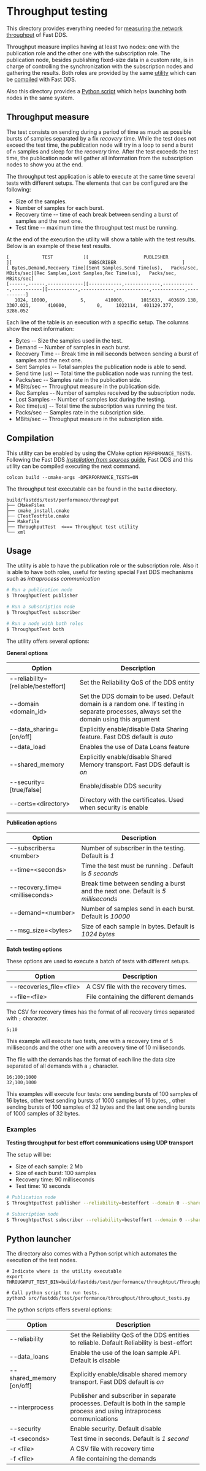 # Throughput testing

This directory provides everything needed for [measuring the network throughput](#throughput-measure) of Fast DDS.

Throughput measure implies having at least two nodes: one with the publication role and the other one with the subscription role.
The publication node, besides publishing fixed-size data in a custom rate, is in charge of controlling the synchronization
with the subscription nodes and gathering the results.
Both roles are provided by the same [utility](#usage) which can be [compiled](#compilation) with Fast DDS.

Also this directory provides a [Python script](#python-launcher) which helps launching both nodes in the same system.

## Throughput measure

The test consists on sending during a period of time as much as possible bursts of samples separated by a fix *recovery*
time.
While the test does not exceed the test time, the publication node will try in a loop to send a burst of `n` samples and
sleep for the *recovery* time.
After the test exceeds the test time, the publication node will gather all information from the subscription nodes to
show you at the end.

The throughput test application is able to execute at the same time several tests with different setups.
The elements that can be configured are the following:

- Size of the samples.
- Number of samples for each burst.
- Recovery time -- time of each break between sending a burst of samples and the next one.
- Test time -- maximum time the throughput test must be running.

At the end of the execution the utility will show a table with the test results. Below is an example of these test results.

```
[            TEST           ][                    PUBLISHER                      ][                            SUBSCRIBER                        ]
[ Bytes,Demand,Recovery Time][Sent Samples,Send Time(us),   Packs/sec,  MBits/sec][Rec Samples,Lost Samples,Rec Time(us),   Packs/sec,  MBits/sec]
[------,------,-------------][------------,-------------,------------,-----------][-----------,------------,------------,------------,-----------]
   1024, 10000,            5,       410000,      1015633,  403689.138,   3307.021,      410000,           0,     1022114,  401129.377,   3286.052
```

Each line of the table is an execution with a specific setup.
The columns show the next information:

* Bytes -- Size the samples used in the test.
* Demand -- Number of samples in each burst.
* Recovery Time -- Break time in milliseconds between sending a burst of samples and the next one.
* Sent Samples -- Total samples the publication node is able to send.
* Send time (us) -- Total time the publication node was running the test.
* Packs/sec -- Samples rate in the publication side.
* MBits/sec -- Throughput measure in the publication side.
* Rec Samples -- Number of samples received by the subscription node.
* Lost Samples -- Number of samples lost during the testing.
* Rec time(us) -- Total time the subscription was running the test.
* Packs/sec -- Samples rate in the subscription side.
* MBits/sec -- Throughput measure in the subscription side.


## Compilation

This utility can be enabled by using the CMake option `PERFORMANCE_TESTS`.
Following the Fast DDS [*Installation from sources* guide](https://fast-dds.docs.eprosima.com/en/latest/installation/sources/sources_linux.html),
 Fast DDS and this utility can be compiled executing the next command.

```
colcon build --cmake-args -DPERFORMANCE_TESTS=ON
```

The throughput test executable can be found in the `build` directory.

```
build/fastdds/test/performance/throughput
├── CMakeFiles
├── cmake_install.cmake
├── CTestTestfile.cmake
├── Makefile
├── ThroughputTest  <=== Throughput test utility
└── xml
```

## Usage

The utility is able to have the publication role or the subscription role.
Also it is able to have both roles, useful for testing special Fast DDS mechanisms such as *intraprocess communication*

```bash
# Run a publication node
$ ThroughputTest publisher

# Run a subscription node
$ ThroughputTest subscriber

# Run a node with both roles
$ ThroughputTest both
```

The utility offers several options:

**General options**

| Option                              | Description                                                                                                                                |
| -                                   | -                                                                                                                                          |
| --reliability=[reliable/besteffort] | Set the Reliability QoS of the DDS entity                                                                                                  |
| --domain \<domain_id>               | Set the DDS domain to be used. Default domain is a random one. If testing in separate processes, always set the domain using this argument |
| --data_sharing=[on/off]             | Explicitly enable/disable Data Sharing feature. Fast DDS default is *auto*                                                                 |
| --data_load                         | Enables the use of Data Loans feature                                                                                                      |
| --shared_memory                     | Explicitly enable/disable Shared Memory transport. Fast DDS default is *on*                                                                |
| --security=[true/false]             | Enable/disable DDS security                                                                                                                |
| --certs=\<directory>                | Directory with the certificates. Used when security is enable                                                                              |


**Publication options**

| Option                          | Description                                                                      |
| -                               | -                                                                                |
| --subscribers=\<number>         | Number of subscriber in the testing. Default is *1*                              |
| --time=\<seconds>               | Time the test must be running . Default is *5 seconds*                           |
| --recovery_time=\<milliseconds> | Break time between sending a burst and the next one. Default is *5 milliseconds* |
| --demand=\<number>              | Number of samples send in each burst. Default is *10000*                         |
| --msg_size=\<bytes>             | Size of each sample in bytes. Default is *1024 bytes*                            |

**Batch testing options**

These options are used to execute a batch of tests with different setups.

| Option                         | Description                                                                        |
| -                              | -                                                                                  |
| --recoveries_file=\<file>      | A CSV file with the recovery times.                                                |
| --file=\<file>                 | File containing the different demands                                              |

The CSV for recovery times has the format of all recovery times separated with `;` character.

```
5;10
```

This example will execute two tests, one with a recovery time of 5 milliseconds and the other one with a recovery time of 10 milliseconds.

The file with the demands has the format of each line the data size separated of all demands with a `;` character.
```
16;100;1000
32;100;1000
```

This examples will execute four tests: one sending bursts of 100 samples of 16 bytes, other test sending bursts of 1000 samples of 16 bytes,
, other sending bursts of 100 samples of 32 bytes and the last one sending bursts of 1000 samples of 32 bytes.


### Examples

**Testing throughput for best effort communications using UDP transport**

The setup will be:

- Size of each sample: 2 Mb
- Size of each burst: 100 samples
- Recovery time: 90 milliseconds
- Test time: 10 seconds

```bash
# Publication node
$ ThroughtputTest publisher --reliability=besteffort --domain 0 --shared_memory=off --time=10 --recovery_time=90 --demand=100 --msg_size=2097152

# Subscription node
$ ThroughtputTest subscriber --reliability=besteffort --domain 0 --shared_memory=off
```

## Python launcher

The directory also comes with a Python script which automates the execution of the test nodes.

```batch
# Indicate where is the utility executable
export THROUGHPUT_TEST_BIN=build/fastdds/test/performance/throughtput/ThroughputTest

# Call python script to run tests.
python3 src/fastdds/test/performance/throughput/throughput_tests.py
```

The python scripts offers several options:

| Option                              | Description                                                                                                                                |
| -                                   | -                                                                                                                                          |
| --reliability                       | Set the Reliability QoS of the DDS entities to reliable. Default Reliability is best-effort                                                |
| --data_loans                        | Enable the use of the loan sample API. Default is disable                                                                                  |
| --shared_memory [on/off]            | Explicitly enable/disable shared memory transport. Fast DDS default is *on*                                                                |
| --interprocess                      | Publisher and subscriber in separate processes. Default is both in the sample process and using intraprocess communications                |
| --security                          | Enable security. Default disable                                                                                                           |
| -t \<seconds>                       | Test time in seconds. Default is *1 second*                                                                                                |
| -r \<file>                          | A CSV file with recovery time                                                                                                              |
| -f \<file>                          | A file containing the demands                                                                                                              |
